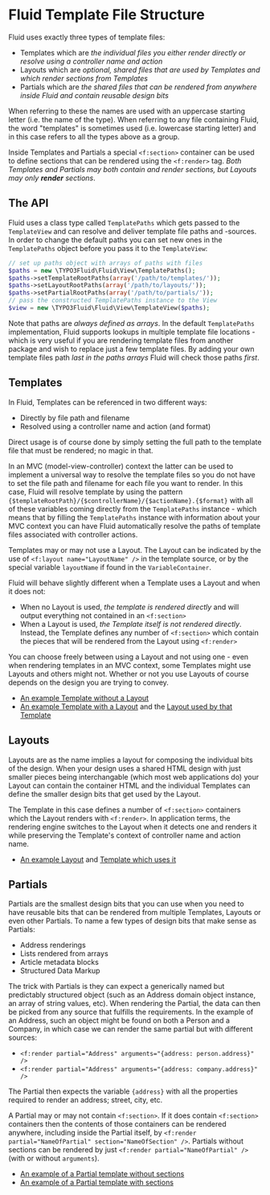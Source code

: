 Fluid Template File Structure
=============================

Fluid uses exactly three types of template files:

* Templates which are _the individual files you either render directly or resolve using a controller name and action_
* Layouts which are _optional, shared files that are used by Templates and which render sections from Templates_
* Partials which are _the shared files that can be rendered from anywhere inside Fluid and contain reusable design bits_

When referring to these the names are used with an uppercase starting letter (i.e. the name of the type). When referring to any
file containing Fluid, the word "templates" is sometimes used (i.e. lowercase starting letter) and in this case refers to all the
types above as a group.

Inside Templates and Partials a special `<f:section>` container can be used to define sections that can be rendered using the
`<f:render>` tag. _Both Templates and Partials may both contain and render sections, but Layouts may only **render** sections_.

The API
-------

Fluid uses a class type called `TemplatePaths` which gets passed to the `TemplateView` and can resolve and deliver template file
paths and -sources. In order to change the default paths you can set new ones in the `TemplatePaths` object before you pass it to
the `TemplateView`:

```php
// set up paths object with arrays of paths with files
$paths = new \TYPO3Fluid\Fluid\View\TemplatePaths();
$paths->setTemplateRootPaths(array('/path/to/templates/'));
$paths->setLayoutRootPaths(array('/path/to/layouts/'));
$paths->setPartialRootPaths(array('/path/to/partials/'));
// pass the constructed TemplatePaths instance to the View
$view = new \TYPO3Fluid\Fluid\View\TemplateView($paths);
```

Note that paths are _always defined as arrays_. In the default `TemplatePaths` implementation, Fluid supports lookups in multiple
template file locations - which is very useful if you are rendering template files from another package and wish to replace just
a few template files. By adding your own template files path _last in the paths arrays_ Fluid will check those paths _first_.

Templates
---------

In Fluid, Templates can be referenced in two different ways:

* Directly by file path and filename
* Resolved using a controller name and action (and format)

Direct usage is of course done by simply setting the full path to the template file that must be rendered; no magic in that.

In an MVC (model-view-controller) context the latter can be used to implement a universal way to resolve the template files so
you do not have to set the file path and filename for each file you want to render. In this case, Fluid will resolve template by
using the pattern `{$templateRootPath}/{$controllerName}/{$actionName}.{$format}` with all of these variables coming directly from
the `TemplatePaths` instance - which means that by filling the `TemplatePaths` instance with information about your MVC context
you can have Fluid automatically resolve the paths of template files associated with controller actions.

Templates may or may not use a Layout. The Layout can be indicated by the use of `<f:layout name="LayoutName" />` in the template source, or by the special variable `layoutName` if found in the `VariableContainer`.

Fluid will behave slightly different when a Template uses a Layout and when it does not:

* When no Layout is used, _the template is rendered directly_ and will output everything not contained in an `<f:section>`
* When a Layout is used, _the Template itself is not rendered directly_. Instead, the Template defines any number of `<f:section>`
  which contain the pieces that will be rendered from the Layout using `<f:render>`

You can choose freely between using a Layout and not using one - even when rendering templates in an MVC context, some Templates
might use Layouts and others might not. Whether or not you use Layouts of course depends on the design you are trying to convey.

* [An example Template without a Layout](../examples/Resources/Private/Singles/LayoutLess.html)
* [An example Template with a Layout](../examples/Resources/Private/Templates/Default/Default.html) and the
  [Layout used by that Template](../examples/Resources/Private/Layouts/Default.html)

Layouts
-------

Layouts are as the name implies a layout for composing the individual bits of the design. When your design uses a shared HTML
design with just smaller pieces being interchangable (which most web applications do) your Layout can contain the container HTML
and the individual Templates can define the smaller design bits that get used by the Layout.

The Template in this case defines a number of `<f:section>` containers which the Layout renders with `<f:render>`. In application
terms, the rendering engine switches to the Layout when it detects one and renders it while preserving the Template's context of
controller name and action name.

* [An example Layout](../examples/Resources/Private/Layouts/Default.html) and
[Template which uses it](../examples/Resources/Private/Templates/Default/Default.html)

Partials
--------

Partials are the smallest design bits that you can use when you need to have reusable bits that can be rendered from multiple
Templates, Layouts or even other Partials. To name a few types of design bits that make sense as Partials:

* Address renderings
* Lists rendered from arrays
* Article metadata blocks
* Structured Data Markup

The trick with Partials is they can expect a generically named but predictably structured object (such as an Address domain
object instance, an array of string values, etc). When rendering the Partial, the data can then be picked from any source that
fulfills the requirements. In the example of an Address, such an object might be found on both a Person and a Company, in which
case we can render the same partial but with different sources:

* `<f:render partial="Address" arguments="{address: person.address}" />`
* `<f:render partial="Address" arguments="{address: company.address}" />`

The Partial then expects the variable `{address}` with all the properties required to render an address; street, city, etc.

A Partial may or may not contain `<f:section>`. If it does contain `<f:section>` containers then the contents of those containers
can be rendered anywhere, including inside the Partial itself, by `<f:render partial="NameOfPartial" section="NameOfSection" />`.
Partials without sections can be rendered by just `<f:render partial="NameOfPartial" />` (with or without `arguments`).

* [An example of a Partial template without sections](../examples/Resources/Private/Partials/FirstPartial.html)
* [An example of a Partial template with sections](../examples/Resources/Private/Partials/Structures.html)
